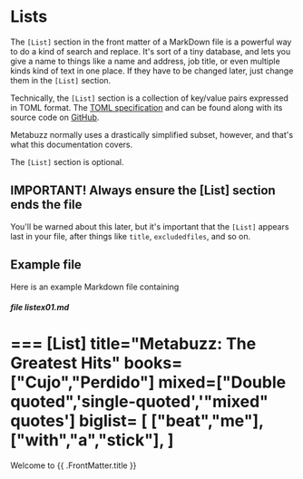# Lists

The `[List]` section in the front matter of a MarkDown file is a powerful
way to do a kind of search and replace. It's sort of a tiny database,
and lets you give a name to things like
a name and address, job title, or even multiple kinds kind of text in one place.
If they have to be changed later, just change them in the `[List]` section.

Technically, the `[List]` section is a collection of key/value pairs
expressed in TOML format. The [TOML specification](https://github.com/toml-lang/toml)
and can be found along with its source code on [GitHub](https://github.com/toml-lang/toml). 

Metabuzz normally uses a drastically simplified subset, however, and that's what this documentation covers.

The `[List]` section is optional. 

## IMPORTANT! Always ensure the [List] section ends the file

You'll be warned about this later, but it's important that the `[List]`
appears last in your file, after things like `title`, `excludedfiles`, and
so on.

## Example file

Here is an example Markdown file containing

##### file listex01.md

===
[List]
title="Metabuzz: The Greatest Hits"
books=["Cujo","Perdido"]
mixed=["Double quoted",'single-quoted','"mixed" quotes']
biglist= [
  ["beat","me"],
  ["with","a","stick"],
]
===

Welcome to {{ .FrontMatter.title }}




